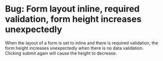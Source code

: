 # Bug: Form layout inline, required validation, form height increases unexpectedly

When the layout of a form is set to inline and there is required validation, the form height increases unexpectedly when there is no data validation. Clicking submit again will cause the height to decrease.
